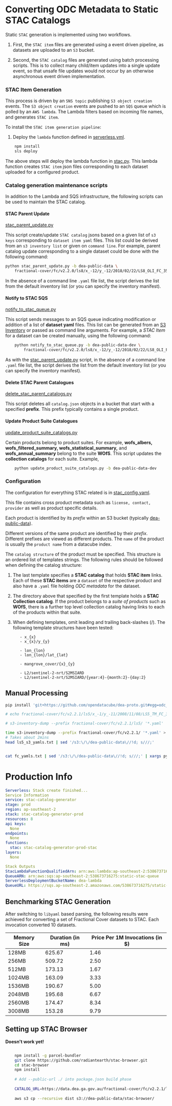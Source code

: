 # Converting ODC Metadata to Static STAC Catalogs

Static `STAC` generation is implemented using two workflows. 

1. First, the `STAC item` files are generated using a event driven pipeline, as datasets are uploaded to 
   an `S3` bucket. 

2. Second, the `STAC catalog` files are generated using batch processing
   scripts. This is to collect many child/item updates into a single update event, so that unsafe
   file updates would not occur by an otherwise asynchronous event driven implementation. 

### STAC Item Generation

This process is driven by an `SNS topic` publishing `S3 object creation` events. The 
`S3 object creation` events are pushed to an `SQS` queue which is polled by an `AWS lambda`.
The Lambda filters based on incoming file names, and generates `STAC item`. 

To install the `STAC item generation pipeline`:  


1. Deploy the `lambda` function defined in [serverless.yml](serverless.yml).

```bash
    npm install
    sls deploy
```

The above steps will deploy the lambda function in [stac.py](stac.py). 
This lambda function creates `STAC item` json files corresponding to each
dataset uploaded for a configured product.

### Catalog generation maintenance scripts

In addition to the Lambda and SQS infrastructure, the following scripts 
can be used to maintain the STAC catalog.

#### STAC Parent Update 
[stac_parent_update.py](stac_parent_update.py)

This script create/update `STAC catalog` jsons based 
on a given list of `s3 keys` corresponding to `dataset item yaml` files. This list
could be derived from an `s3 inventory list` or given on `command line`. For example,
parent catalog update corresponding to a single dataset could be done with
the following command:
    
```bash
python stac_parent_update.py -b dea-public-data \
    fractional-cover/fc/v2.2.0/ls8/x_-12/y_-12/2018/02/22/LS8_OLI_FC_3577_-12_-12_20180222125938.yaml
```

In the absence of a command line `.yaml` file list, the script derives the list
from the default inventory list (or you can specify the inventory manifest).

#### Notify to STAC SQS
[notify_to_stac_queue.py](notify_to_stac_queue.py)

This script sends messages to an SQS queue indicating modification or addition of
a list of **dataset yaml** files. 
This list can be generated from an [S3 Inventory](https://docs.aws.amazon.com/AmazonS3/latest/dev/storage-inventory.html)
or passed as command line arguments.
For example, a *STAC Item* for a dataset can be created manually, using the following command:

```bash
    python notify_to_stac_queue.py -b dea-public-data-dev \
        fractional-cover/fc/v2.2.0/ls8/x_-12/y_-12/2018/02/22/LS8_OLI_FC_3577_-12_-12_20180222125938.yaml
```
    
As with the [stac_parent_update.py](stac_parent_update.py) script, in the absence of a command line `.yaml` 
file list, the script derives the list
from the default inventory list (or you can specify the inventory manifest). 

#### Delete STAC Parent Catalogues
[delete_stac_parent_catalogs.py](delete_stac_parent_catalogs.py)
 
This script deletes all `catalog.json` objects in a bucket that start with a specified **prefix**.
This prefix typically contains a single product.


#### Update Product Suite Catalogues
[update_product_suite_catalogs.py](update_product_suite_catalogs.py)

Certain products belong to product
suites. For example, **wofs_albers, wofs_filtered_summary, wofs_statistical_summary,**
and **wofs_annual_summary** belong to the suite **WOfS**. This script updates the
**collection catalogs** for each suite. Example,
 
```bash
    python update_product_suite_catalogs.py -b dea-public-data-dev
```

### Configuration

The configuration for everything STAC related is in [stac_config.yaml](stac_config.yaml).

This file contains cross product metadata
such as `license, contact, provider` as well as product specific details.

Each product is identified by its
*prefix* within an S3 bucket (typically [dea-public-data](https://data.dea.ga.gov.au/)).

Different versions of the same product are identified by their *prefix*. Different prefixes are
viewed as different products. The `name` of the 
product is usually the `product name` from a datacube index.

The `catalog structure` of the product must be specified. This structure is an 
ordered list of templates strings. The following rules should be followed when defining the catalog structure:

1. The last template specifies a **STAC catalog** that holds **STAC item** links. Each of
these **STAC items** are a `dataset` of the respective product and also have a 
`.yaml` file holding *ODC metadata* for the dataset.

2. The directory above that specified by the first template holds a 
**STAC Collection catalog**. If the product belongs to a *suite of products* such
as **WOfS**, there is a further top level collection catalog having links to each
of the products within that suite.

3. When defining templates, omit leading and trailing back-slashes (/). 
The following template structures have been tested:

   ```
      - x_{x}
      - x_{x}/y_{y}
   ```

   ```
      - lon_{lon}
      - lon_{lon}/lat_{lat}
   ```

   ```
      - mangrove_cover/{x}_{y}
   ```

   ```
      - L2/sentinel-2-nrt/S2MSIARD
      - L2/sentinel-2-nrt/S2MSIARD/{year:4}-{month:2}-{day:2}
   ```
   
## Manual Processing
```bash
pip install 'git+https://github.com/opendatacube/dea-proto.git#egg=odc_apps_cloud&subdirectory=apps/cloud'

# echo fractional-cover/fc/v2.2.1/ls5/x_-1/y_-11/2008/11/08/LS5_TM_FC_3577_-1_-11_20081108005928_STAC.json | jq -Rc  '{"Records": [{"s3": {"bucket": {"name": "dea-public-data"}, "object": {"key": .}}}]}' | xargs -n 1 -d '\n' aws sqs send-message --queue-url https://sqs.ap-southeast-2.amazonaws.com/538673716275/static-stac-queue --message-body

# s3-inventory-dump --prefix fractional-cover/fc/v2.2.1/ls5/ '*.yaml'

time s3-inventory-dump --prefix fractional-cover/fc/v2.2.1/ '*.yaml' > ls5_s3_yamls.txt
# Takes about 2mins 
head ls5_s3_yamls.txt | sed '/s3:\/\/dea-public-data\//!d; s///;' 


cat fc_yamls.txt | sed '/s3:\/\/dea-public-data\//!d; s///;' | xargs python notify_to_stac_queue.py -b dea-public-data -q https://sqs.ap-southeast-2.amazonaws.com/538673716275/static-stac-queue

```

# Production Info
 
```yaml
Serverless: Stack create finished...
Service Information
service: stac-catalog-generator
stage: prod
region: ap-southeast-2
stack: stac-catalog-generator-prod
resources: 8
api keys:
  None
endpoints:
  None
functions:
  stac: stac-catalog-generator-prod-stac
layers:
  None

Stack Outputs
StacLambdaFunctionQualifiedArn: arn:aws:lambda:ap-southeast-2:538673716275:function:stac-catalog-generator-prod-stac:1
QueueARN: arn:aws:sqs:ap-southeast-2:538673716275:static-stac-queue
ServerlessDeploymentBucketName: dea-lambda
QueueURL: https://sqs.ap-southeast-2.amazonaws.com/538673716275/static-stac-queue

```

## Benchmarking STAC Generation

After switching to `libyaml` based parsing, the following results were achieved for converting a set of Fractional Cover datasets to STAC. Each invocation converted 10 datasets.

| Memory Size | Duration (in ms) | Price Per 1M Invocations (in $) | 
|-------------|------------------|---------------------------------| 
| 128MB       | 625.67           | 1.46                            | 
| 256MB       | 509.72           | 2.50                            | 
| 512MB       | 173.13           | 1.67                            | 
| 1024MB      | 163.09           | 3.33                            | 
| 1536MB      | 190.67           | 5.00                            | 
| 2048MB      | 195.68           | 6.67                            | 
| 2560MB      | 174.47           | 8.34                            | 
| 3008MB      | 153.28           | 9.79                            | 

## Setting up STAC Browser

**Doesn't work yet!**

```bash

    npm install -g parcel-bundler
    git clone https://github.com/radiantearth/stac-browser.git
    cd stac-browser
    npm install
    
    # Add --public-url ./ into package.json build phase
    
    CATALOG_URL=https://data.dea.ga.gov.au/fractional-cover/fc/v2.2.1/ls5/catalog.json npm run build
    
    aws s3 cp --recursive dist s3://dea-public-data/stac-browser/
    
```